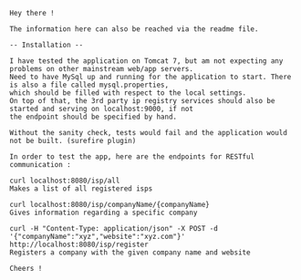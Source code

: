     Hey there !

    The information here can also be reached via the readme file.

    -- Installation --

    I have tested the application on Tomcat 7, but am not expecting any problems on other mainstream web/app servers.
    Need to have MySql up and running for the application to start. There is also a file called mysql.properties,
    which should be filled with respect to the local settings.
    On top of that, the 3rd party ip registry services should also be started and serving on localhost:9000, if not
    the endpoint should be specified by hand.

    Without the sanity check, tests would fail and the application would not be built. (surefire plugin)

    In order to test the app, here are the endpoints for RESTful communication :

    curl localhost:8080/isp/all
    Makes a list of all registered isps

    curl localhost:8080/isp/companyName/{companyName}
    Gives information regarding a specific company

    curl -H "Content-Type: application/json" -X POST -d '{"companyName":"xyz","website":"xyz.com"}' http://localhost:8080/isp/register
    Registers a company with the given company name and website

    Cheers !
